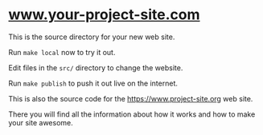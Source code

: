 www.your-project-site.com
=========================

This is the source directory for your new web site.

Run `make local` now to try it out.

Edit files in the `src/` directory to change the website.

Run `make publish` to push it out live on the internet.

This is also the source code for the https://www.project-site.org web site.

There you will find all the information about how it works and how to make your site awesome.
